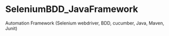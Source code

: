 # SeleniumBDD_JavaFramework
Automation Framework (Selenium webdriver, BDD, cucumber, Java, Maven, Junit)
